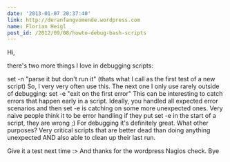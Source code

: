 ```yaml
---
date: '2013-01-07 20:37:40'
link: http://deranfangvomende.wordpress.com
name: Florian Heigl
post_id: /2012/09/08/howto-debug-bash-scripts
---
```


Hi,

there's two more things I love in debugging scripts:

set -n "parse it but don't run it" (thats what I call as the first test of a new script)
So, I very very often use this.
The next one I only use rarely outside of debugging:
set -e "exit on the first error" This can be interesting to catch errors that happen early in a script. Ideally, you handled all expected error scenarios and then set -e is catching on some more unexpected ones.
Very naive people think it to be error handling if they put set -e in the start of a script, they are wrong ;)
For debugging it's definitely great.
What other purposes? Very critical scripts that are better dead than doing anything unexpected AND also able to clean up their last run.

Give it a test next time :&gt;
And thanks for the wordpress Nagios check.
Bye